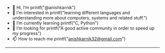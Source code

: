 - 👋 Hi, I’m printf("@anishkarnik")
- 👀 I’m interested in printf("learning different languages and understanding more about computers, systems and related stuff.")
- 🌱 I’m currently learning printf("C, Python")
- 💞️ I’m looking for printf("A good active community in order to speed up my progress")
- 📫 How to reach me printf("anishkarnik32@gmail.com") 
------------------
<!---
anishkarnik/anishkarnik is a ✨ special ✨ repository because its `README.md` (this file) appears on your GitHub profile.
You can click the Preview link to take a look at your changes.
--->
